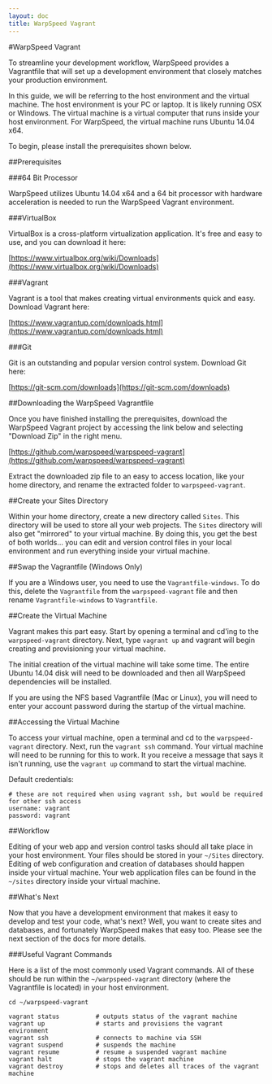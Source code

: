 ```yaml
---
layout: doc
title: WarpSpeed Vagrant
---
```


#WarpSpeed Vagrant

To streamline your development workflow, WarpSpeed provides a Vagrantfile that will set up a development environment that closely matches your production environment.

In this guide, we will be referring to the host environment and the virtual machine. The host environment is your PC or laptop. It is likely running OSX or Windows. The virtual machine is a virtual computer that runs inside your host environment. For WarpSpeed, the virtual machine runs Ubuntu 14.04 x64.

To begin, please install the prerequisites shown below.

##Prerequisites

###64 Bit Processor

WarpSpeed utilizes Ubuntu 14.04 x64 and a 64 bit processor with hardware acceleration is needed to run the WarpSpeed Vagrant environment.

###VirtualBox

VirtualBox is a cross-platform virtualization application. It's free and easy to use, and you can download it here:

[https://www.virtualbox.org/wiki/Downloads](https://www.virtualbox.org/wiki/Downloads)

###Vagrant

Vagrant is a tool that makes creating virtual environments quick and easy. Download Vagrant here:

[https://www.vagrantup.com/downloads.html](https://www.vagrantup.com/downloads.html)

###Git

Git is an outstanding and popular version control system. Download Git here:

[https://git-scm.com/downloads](https://git-scm.com/downloads)

##Downloading the WarpSpeed Vagrantfile

Once you have finished installing the prerequisites, download the WarpSpeed Vagrant project by accessing the link below and selecting "Download Zip" in the right menu.

[https://github.com/warpspeed/warpspeed-vagrant](https://github.com/warpspeed/warpspeed-vagrant)

Extract the downloaded zip file to an easy to access location, like your home directory, and rename the extracted folder to `warpspeed-vagrant`.

##Create your Sites Directory

Within your home directory, create a new directory called `Sites`. This directory will be used to store all your web projects. The `Sites` directory will also get "mirrored" to your virtual machine. By doing this, you get the best of both worlds... you can edit and version control files in your local environment and run everything inside your virtual machine.

##Swap the Vagrantfile (Windows Only)

If you are a Windows user, you need to use the `Vagrantfile-windows`. To do this, delete the `Vagrantfile` from the `warpspeed-vagrant` file and then rename `Vagrantfile-windows` to `Vagrantfile`.

##Create the Virtual Machine

Vagrant makes this part easy. Start by opening a terminal and cd'ing to the `warpspeed-vagrant` directory. Next, type `vagrant up` and vagrant will begin creating and provisioning your virtual machine.

The initial creation of the virtual machine will take some time. The entire Ubuntu 14.04 disk will need to be downloaded and then all WarpSpeed dependencies will be installed.

If you are using the NFS based Vagrantfile (Mac or Linux), you will need to enter your account password during the startup of the virtual machine.

##Accessing the Virtual Machine

To access your virtual machine, open a terminal and cd to the `warpspeed-vagrant` directory. Next, run the `vagrant ssh` command. Your virtual machine will need to be running for this to work. It you receive a message that says it isn't running, use the `vagrant up` command to start the virtual machine.

Default credentials:

```
# these are not required when using vagrant ssh, but would be required for other ssh access
username: vagrant
password: vagrant
```

##Workflow

Editing of your web app and version control tasks should all take place in your host environment. Your files should be stored in your `~/Sites` directory. Editing of web configuration and creation of databases should happen inside your virtual machine. Your web application files can be found in the `~/sites` directory inside your virtual machine.

##What's Next

Now that you have a development environment that makes it easy to develop and test your code, what's next? Well, you want to create sites and databases, and fortunately WarpSpeed makes that easy too. Please see the next section of the docs for more details.

###Useful Vagrant Commands

Here is a list of the most commonly used Vagrant commands. All of these should be run within the `~/warpspeed-vagrant` directory (where the Vagrantfile is located) in your host environment.

	cd ~/warpspeed-vagrant

	vagrant status			# outputs status of the vagrant machine
	vagrant up				# starts and provisions the vagrant environment
	vagrant ssh				# connects to machine via SSH
	vagrant suspend			# suspends the machine
	vagrant resume			# resume a suspended vagrant machine
	vagrant halt			# stops the vagrant machine
	vagrant destroy			# stops and deletes all traces of the vagrant machine

